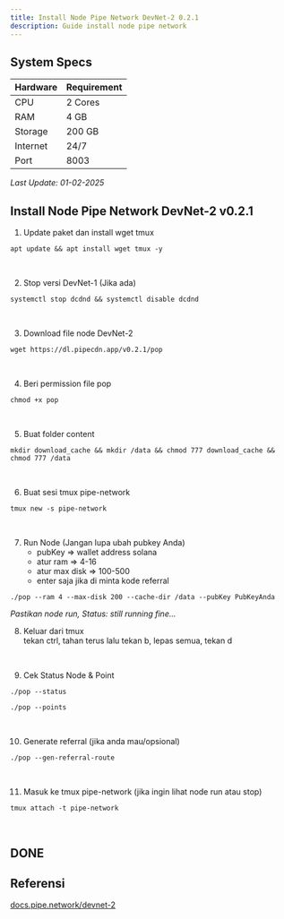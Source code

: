```yaml
---
title: Install Node Pipe Network DevNet-2 0.2.1
description: Guide install node pipe network
---
```


## System Specs
| Hardware  | Requirement  |
|-----------|--------------|
| CPU	      | 2 Cores      |
| RAM	      | 4 GB         |
| Storage   | 200 GB       |
| Internet  | 24/7         |
| Port      | 8003         |

<i>Last Update: 01-02-2025</i>

## Install Node Pipe Network DevNet-2 v0.2.1

1. Update paket dan install wget tmux

```
apt update && apt install wget tmux -y
```
</br>

2. Stop versi DevNet-1 (Jika ada)

```
systemctl stop dcdnd && systemctl disable dcdnd
```
</br>

3. Download file node DevNet-2

```
wget https://dl.pipecdn.app/v0.2.1/pop
```
</br>

4. Beri permission file pop

```
chmod +x pop
```
</br>

5. Buat folder content

```
mkdir download_cache && mkdir /data && chmod 777 download_cache && chmod 777 /data
```
</br>

6. Buat sesi tmux pipe-network

```
tmux new -s pipe-network
```
</br>

7. Run Node (Jangan lupa ubah pubkey Anda)
   - pubKey => wallet address solana
   - atur ram => 4-16
   - atur max disk => 100-500
   - enter saja jika di minta kode referral

```
./pop --ram 4 --max-disk 200 --cache-dir /data --pubKey PubKeyAnda
```

<i>Pastikan node run, Status: still running fine...</i>
</br>

8. Keluar dari tmux  
   tekan ctrl, tahan terus lalu tekan b, lepas semua, tekan d
</br>


9. Cek Status Node & Point

```
./pop --status
```

```
./pop --points
```
</br>

10. Generate referral (jika anda mau/opsional)

```
./pop --gen-referral-route
```
</br>

11. Masuk ke tmux pipe-network (jika ingin lihat node run atau stop)

```
tmux attach -t pipe-network
```
</br>

<h2>DONE</h2>

## Referensi
<a href="https://docs.pipe.network/devnet-2" target="_blank" rel="noopener noreferrer">docs.pipe.network/devnet-2</a> 

<head>
<!-- Google tag (gtag.js) -->
<script async src="https://www.googletagmanager.com/gtag/js?id=G-4WB2W24M31"></script>
<script>
  window.dataLayer = window.dataLayer || [];
  function gtag(){dataLayer.push(arguments);}
  gtag('js', new Date());
  gtag('config', 'G-4WB2W24M31');
</script>
</head>
